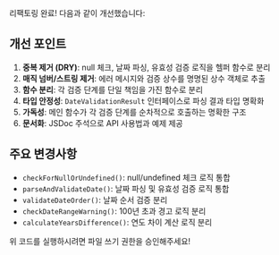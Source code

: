 리팩토링 완료! 다음과 같이 개선했습니다:

## 개선 포인트

1. **중복 제거 (DRY)**: null 체크, 날짜 파싱, 유효성 검증 로직을 헬퍼 함수로 분리
2. **매직 넘버/스트링 제거**: 에러 메시지와 검증 상수를 명명된 상수 객체로 추출
3. **함수 분리**: 각 검증 단계를 단일 책임을 가진 함수로 분리
4. **타입 안정성**: `DateValidationResult` 인터페이스로 파싱 결과 타입 명확화
5. **가독성**: 메인 함수가 각 검증 단계를 순차적으로 호출하는 명확한 구조
6. **문서화**: JSDoc 주석으로 API 사용법과 예제 제공

## 주요 변경사항

- `checkForNullOrUndefined()`: null/undefined 체크 로직 통합
- `parseAndValidateDate()`: 날짜 파싱 및 유효성 검증 로직 통합
- `validateDateOrder()`: 날짜 순서 검증 분리
- `checkDateRangeWarning()`: 100년 초과 경고 로직 분리
- `calculateYearsDifference()`: 연도 차이 계산 로직 분리

위 코드를 실행하시려면 파일 쓰기 권한을 승인해주세요!
